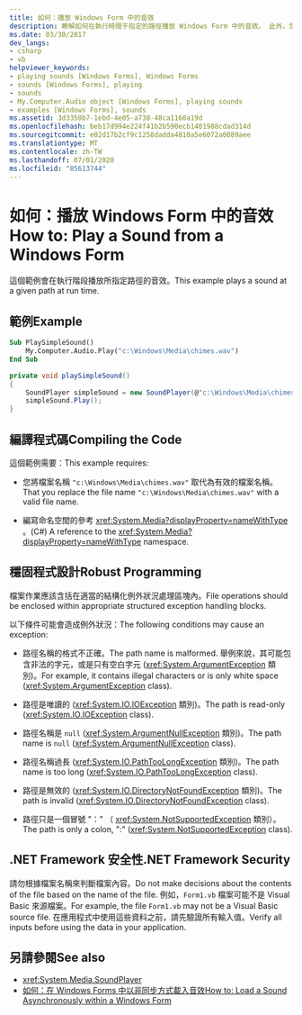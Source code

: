 ```yaml
---
title: 如何：播放 Windows Form 中的音效
description: 瞭解如何在執行時間于指定的路徑播放 Windows Form 中的音效。 此外，您也可以瞭解如何編譯器代碼和 .NET 安全性架構。
ms.date: 03/30/2017
dev_langs:
- csharp
- vb
helpviewer_keywords:
- playing sounds [Windows Forms], Windows Forms
- sounds [Windows Forms], playing
- sounds
- My.Computer.Audio object [Windows Forms], playing sounds
- examples [Windows Forms], sounds
ms.assetid: 3d3350b7-1ebd-4e05-a738-48ca1160a19d
ms.openlocfilehash: beb17d994e224f41b2b590ecb1401988cdad314d
ms.sourcegitcommit: e02d17b2cf9c1258dadda4810a5e6072a0089aee
ms.translationtype: MT
ms.contentlocale: zh-TW
ms.lasthandoff: 07/01/2020
ms.locfileid: "85613744"
---
```

# <a name="how-to-play-a-sound-from-a-windows-form"></a><span data-ttu-id="2ab9d-104">如何：播放 Windows Form 中的音效</span><span class="sxs-lookup"><span data-stu-id="2ab9d-104">How to: Play a Sound from a Windows Form</span></span>
<span data-ttu-id="2ab9d-105">這個範例會在執行階段播放所指定路徑的音效。</span><span class="sxs-lookup"><span data-stu-id="2ab9d-105">This example plays a sound at a given path at run time.</span></span>

## <a name="example"></a><span data-ttu-id="2ab9d-106">範例</span><span class="sxs-lookup"><span data-stu-id="2ab9d-106">Example</span></span>

```vb
Sub PlaySimpleSound()
    My.Computer.Audio.Play("c:\Windows\Media\chimes.wav")
End Sub
```

```csharp
private void playSimpleSound()
{
    SoundPlayer simpleSound = new SoundPlayer(@"c:\Windows\Media\chimes.wav");
    simpleSound.Play();
}
```

## <a name="compiling-the-code"></a><span data-ttu-id="2ab9d-107">編譯程式碼</span><span class="sxs-lookup"><span data-stu-id="2ab9d-107">Compiling the Code</span></span>
 <span data-ttu-id="2ab9d-108">這個範例需要：</span><span class="sxs-lookup"><span data-stu-id="2ab9d-108">This example requires:</span></span>

- <span data-ttu-id="2ab9d-109">您將檔案名稱 `"c:\Windows\Media\chimes.wav"` 取代為有效的檔案名稱。</span><span class="sxs-lookup"><span data-stu-id="2ab9d-109">That you replace the file name `"c:\Windows\Media\chimes.wav"` with a valid file name.</span></span>

- <span data-ttu-id="2ab9d-110">編寫命名空間的參考 <xref:System.Media?displayProperty=nameWithType> 。</span><span class="sxs-lookup"><span data-stu-id="2ab9d-110">(C#) A reference to the <xref:System.Media?displayProperty=nameWithType> namespace.</span></span>

## <a name="robust-programming"></a><span data-ttu-id="2ab9d-111">穩固程式設計</span><span class="sxs-lookup"><span data-stu-id="2ab9d-111">Robust Programming</span></span>
 <span data-ttu-id="2ab9d-112">檔案作業應該含括在適當的結構化例外狀況處理區塊內。</span><span class="sxs-lookup"><span data-stu-id="2ab9d-112">File operations should be enclosed within appropriate structured exception handling blocks.</span></span>

 <span data-ttu-id="2ab9d-113">以下條件可能會造成例外狀況：</span><span class="sxs-lookup"><span data-stu-id="2ab9d-113">The following conditions may cause an exception:</span></span>

- <span data-ttu-id="2ab9d-114">路徑名稱的格式不正確。</span><span class="sxs-lookup"><span data-stu-id="2ab9d-114">The path name is malformed.</span></span> <span data-ttu-id="2ab9d-115">舉例來說，其可能包含非法的字元，或是只有空白字元 (<xref:System.ArgumentException> 類別)。</span><span class="sxs-lookup"><span data-stu-id="2ab9d-115">For example, it contains illegal characters or is only white space (<xref:System.ArgumentException> class).</span></span>

- <span data-ttu-id="2ab9d-116">路徑是唯讀的 (<xref:System.IO.IOException> 類別)。</span><span class="sxs-lookup"><span data-stu-id="2ab9d-116">The path is read-only (<xref:System.IO.IOException> class).</span></span>

- <span data-ttu-id="2ab9d-117">路徑名稱是 `null` (<xref:System.ArgumentNullException> 類別)。</span><span class="sxs-lookup"><span data-stu-id="2ab9d-117">The path name is `null` (<xref:System.ArgumentNullException> class).</span></span>

- <span data-ttu-id="2ab9d-118">路徑名稱過長 (<xref:System.IO.PathTooLongException> 類別)。</span><span class="sxs-lookup"><span data-stu-id="2ab9d-118">The path name is too long (<xref:System.IO.PathTooLongException> class).</span></span>

- <span data-ttu-id="2ab9d-119">路徑是無效的 (<xref:System.IO.DirectoryNotFoundException> 類別)。</span><span class="sxs-lookup"><span data-stu-id="2ab9d-119">The path is invalid (<xref:System.IO.DirectoryNotFoundException> class).</span></span>

- <span data-ttu-id="2ab9d-120">路徑只是一個冒號 "：" （ <xref:System.NotSupportedException> 類別）。</span><span class="sxs-lookup"><span data-stu-id="2ab9d-120">The path is only a colon, ":" (<xref:System.NotSupportedException> class).</span></span>

## <a name="net-framework-security"></a><span data-ttu-id="2ab9d-121">.NET Framework 安全性</span><span class="sxs-lookup"><span data-stu-id="2ab9d-121">.NET Framework Security</span></span>
 <span data-ttu-id="2ab9d-122">請勿根據檔案名稱來判斷檔案內容。</span><span class="sxs-lookup"><span data-stu-id="2ab9d-122">Do not make decisions about the contents of the file based on the name of the file.</span></span> <span data-ttu-id="2ab9d-123">例如，`Form1.vb` 檔案可能不是 Visual Basic 來源檔案。</span><span class="sxs-lookup"><span data-stu-id="2ab9d-123">For example, the file `Form1.vb` may not be a Visual Basic source file.</span></span> <span data-ttu-id="2ab9d-124">在應用程式中使用這些資料之前，請先驗證所有輸入值。</span><span class="sxs-lookup"><span data-stu-id="2ab9d-124">Verify all inputs before using the data in your application.</span></span>

## <a name="see-also"></a><span data-ttu-id="2ab9d-125">另請參閱</span><span class="sxs-lookup"><span data-stu-id="2ab9d-125">See also</span></span>

- <xref:System.Media.SoundPlayer>
- [<span data-ttu-id="2ab9d-126">如何：在 Windows Forms 中以非同步方式載入音效</span><span class="sxs-lookup"><span data-stu-id="2ab9d-126">How to: Load a Sound Asynchronously within a Windows Form</span></span>](how-to-load-a-sound-asynchronously-within-a-windows-form.md)
